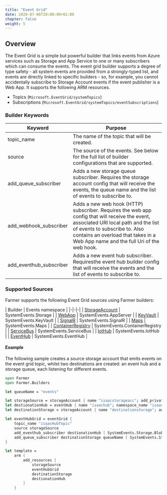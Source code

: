 ```yaml
---
title: "Event Grid"
date: 2020-07-06T20:00:00+01:00
chapter: false
weight: 5
---
```


## Overview
The Event Grid is a simple but powerful builder that links events from Azure services such as Storage and App Service to one or many subscribers which can consume the events. The event grid builder supports a degree of type safety - all system events are provided from a strongly-typed list, and events are directly linked to specific builders - so, for example, you cannot accidentally subscribe to Storage Account events if the event publisher is a Web App. It supports the following ARM resources.

* Topics (`Microsoft.EventGrid/systemTopics`)
* Subscriptions (`Microsoft.EventGrid/systemTopics/eventSubscriptions`)

### Builder Keywords
|  Keyword | Purpose |
|-|-|
| topic_name | The name of the topic that will be created. |
| source | The source of the events. See below for the full list of builder configurations that are supported. |
| add_queue_subscriber | Adds a new storage queue subscriber. Requires the storage account config that will receive the events, the queue name and the list of events to subscribe to. |
| add_webhook_subscriber| Adds a new web hook (HTTP) subscriber. Requires the web app config that will receive the event, associated URI local path and the list of events to subscribe to. Also contains an overload that takes in a Web App name and the full Uri of the web hook. |
| add_eventhub_subscriber| Adds a new event hub subscriber. Requiresthe event hub builder config that will receive the events and the list of events to subscribe to. |

### Supported Sources
Farmer supports the following Event Grid sources using Farmer builders:

| Builder | Events namespace |
|-|-|-|
| [StorageAccount](storage-account) | SystemEvents.Storage |
| [WebApp](web-app) | SystemEvents.AppServer |
| [KeyVault](keyvault) | SystemEvents.KeyVault |
| [SignalR](signalr) | SystemEvents.SignalR |
| [Maps](maps) | SystemEvents.Maps |
| [ContainerRegistry](container-registry) | SystemEvents.ContainerRegistry |
| [ServiceBus](service-bus) | SystemEvents.ServiceBus |
| [IotHub](iot-hub) | SystemEvents.IotHub |
| [EventHub](eventhub) | SystemEvents.EventHub |

#### Example
The following sample creates a source storage account that emits events on the event grid topic, whilst two destinations are created: an event hub and a storage queue, each listening for different events.

```fsharp
open Farmer
open Farmer.Builders

let queueName = "events"

let storageSource = storageAccount { name "isaacstorageacc"; add_private_container "data" }
let destionationHub = eventHub { name "isaachub"; namespace_name "isaacns" }
let destinationStorage = storageAccount { name "destinationstorage"; add_queue queueName; add_private_container "events" }

let eventHubGrid = eventGrid {
    topic_name "isaacHubTopic"
    source storageSource
    add_eventhub_subscriber destionationHub [ SystemEvents.Storage.BlobCreated; SystemEvents.Storage.BlobDeleted ]
    add_queue_subscriber destinationStorage queueName [ SystemEvents.Storage.BlobCreated ]
}

let template =
    arm {
        add_resources [
            storageSource
            eventHubGrid
            destinationStorage
            destionationHub
        ]
    }
```